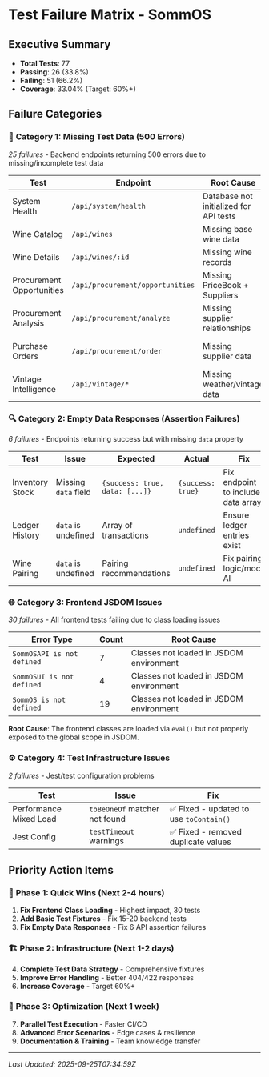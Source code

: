 # Test Failure Matrix - SommOS

## Executive Summary
- **Total Tests**: 77
- **Passing**: 26 (33.8%)
- **Failing**: 51 (66.2%)
- **Coverage**: 33.04% (Target: 60%+)

## Failure Categories

### 🚨 **Category 1: Missing Test Data (500 Errors)**
*25 failures* - Backend endpoints returning 500 errors due to missing/incomplete test data

| Test | Endpoint | Root Cause | Fix Required |
|------|----------|------------|--------------|
| System Health | `/api/system/health` | Database not initialized for API tests | Add DB setup to API test suite |
| Wine Catalog | `/api/wines` | Missing base wine data | Add wine fixtures |
| Wine Details | `/api/wines/:id` | Missing wine records | Link to wine fixtures |
| Procurement Opportunities | `/api/procurement/opportunities` | Missing PriceBook + Suppliers | Add supplier & pricing fixtures |
| Procurement Analysis | `/api/procurement/analyze` | Missing supplier relationships | Link procurement to suppliers |
| Purchase Orders | `/api/procurement/order` | Missing supplier data | Add complete supplier records |
| Vintage Intelligence | `/api/vintage/*` | Missing weather/vintage data | Add WeatherVintage fixtures |

### 🔍 **Category 2: Empty Data Responses (Assertion Failures)**  
*6 failures* - Endpoints returning success but with missing `data` property

| Test | Issue | Expected | Actual | Fix |
|------|-------|----------|--------|-----|
| Inventory Stock | Missing `data` field | `{success: true, data: [...]}` | `{success: true}` | Fix endpoint to include data array |
| Ledger History | `data` is undefined | Array of transactions | `undefined` | Ensure ledger entries exist |
| Wine Pairing | `data` is undefined | Pairing recommendations | `undefined` | Fix pairing logic/mock AI |

### 🌐 **Category 3: Frontend JSDOM Issues**
*30 failures* - All frontend tests failing due to class loading issues

| Error Type | Count | Root Cause |
|------------|-------|------------|
| `SommOSAPI is not defined` | 7 | Classes not loaded in JSDOM environment |
| `SommOSUI is not defined` | 4 | Classes not loaded in JSDOM environment |
| `SommOS is not defined` | 19 | Classes not loaded in JSDOM environment |

**Root Cause**: The frontend classes are loaded via `eval()` but not properly exposed to the global scope in JSDOM.

### ⚙️ **Category 4: Test Infrastructure Issues**
*2 failures* - Jest/test configuration problems

| Test | Issue | Fix |
|------|-------|-----|
| Performance Mixed Load | `toBeOneOf` matcher not found | ✅ Fixed - updated to use `toContain()` |
| Jest Config | `testTimeout` warnings | ✅ Fixed - removed duplicate values |

## Priority Action Items

### 🚀 **Phase 1: Quick Wins (Next 2-4 hours)**
1. **Fix Frontend Class Loading** - Highest impact, 30 tests
2. **Add Basic Test Fixtures** - Fix 15-20 backend tests
3. **Fix Empty Data Responses** - Fix 6 API assertion failures

### 🏗️ **Phase 2: Infrastructure (Next 1-2 days)**  
4. **Complete Test Data Strategy** - Comprehensive fixtures
5. **Improve Error Handling** - Better 404/422 responses
6. **Increase Coverage** - Target 60%+

### 🔄 **Phase 3: Optimization (Next 1 week)**
7. **Parallel Test Execution** - Faster CI/CD
8. **Advanced Error Scenarios** - Edge cases & resilience
9. **Documentation & Training** - Team knowledge transfer

---

*Last Updated: 2025-09-25T07:34:59Z*